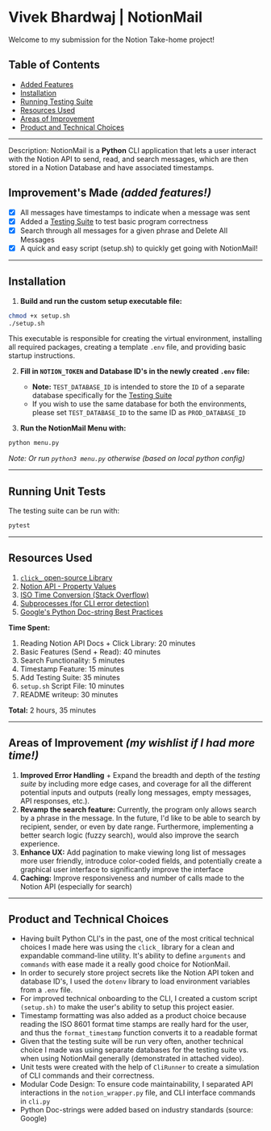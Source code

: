 # Vivek Bhardwaj | NotionMail

Welcome to my submission for the Notion Take-home project!

## **Table of Contents**

- [Added Features](#improvements-made-added-features)
- [Installation](#installation)
- [Running Testing Suite](#running-tests)
- [Resources Used](#resources-used)
- [Areas of Improvement](#areas-of-improvement-my-wishlist-if-i-had-more-time)
- [Product and Technical Choices](#product-and-technical-choices)

---

Description: NotionMail is a **Python** CLI application that lets a user interact with the Notion API to send, read, and search messages, which are then stored in a Notion Database and have associated timestamps. 

## **Improvement's Made** _(added features!)_

- [x] All messages have timestamps to indicate when a message was sent
- [x] Added a [Testing Suite](#running-tests) to test basic program correctness
- [x] Search through all messages for a given phrase and Delete All Messages
- [x] A quick and easy script (setup.sh) to quickly get going with NotionMail!

---

## **Installation**

1. **Build and run the custom setup executable file:**

```bash
chmod +x setup.sh
./setup.sh
```

This executable is responsible for creating the virtual environment, installing all required packages, creating a template `.env` file, and providing basic startup instructions.

2. **Fill in `NOTION_TOKEN` and Database ID's in the newly created `.env` file:**
   - **Note:** `TEST_DATABASE_ID` is intended to store the `ID` of a separate database specifically for the [Testing Suite](#running-tests)
   - If you wish to use the same database for both the environments, please set `TEST_DATABASE_ID` to the same ID as `PROD_DATABASE_ID`

3. **Run the NotionMail Menu with:**
```bash
python menu.py
```
*Note: Or run `python3 menu.py` otherwise (based on local python config)*

---

## **Running Unit Tests**

The testing suite can be run with:

```bash
pytest
```

---

## **Resources Used**

1. [`click_` open-source Library](https://click.palletsprojects.com/en/8.1.x/)
2. [Notion API - Property Values](https://developers.notion.com/reference/property-value-object#title-property-values)
3. [ISO Time Conversion (Stack Overflow)](https://stackoverflow.com/questions/969285/how-do-i-translate-an-iso-8601-datetime-string-into-a-python-datetime-object)
4. [Subprocesses (for CLI error detection)](https://www.geeksforgeeks.org/python-subprocess-module/)
5. [Google's Python Doc-string Best Practices](https://google.github.io/styleguide/pyguide.html#38-comments-and-docstrings)

**Time Spent:**

1. Reading Notion API Docs + Click Library: 20 minutes
2. Basic Features (Send + Read): 40 minutes
3. Search Functionality: 5 minutes
4. Timestamp Feature: 15 minutes
4. Add Testing Suite: 35 minutes
5. `setup.sh` Script File: 10 minutes
6. README writeup: 30 minutes

**Total:** 2 hours, 35 minutes

---

## **Areas of Improvement** _(my wishlist if I had more time!)_

1. **Improved Error Handling** + Expand the breadth and depth of the _testing suite_ by including more edge cases, and coverage for all the different potential inputs and outputs (really long messages, empty messages, API responses, etc.).
2. **Revamp the search feature:** Currently, the program only allows search by a phrase in the message. In the future, I'd like to be able to search by recipient, sender, or even by date range. Furthermore, implementing a better search logic (fuzzy search), would also improve the search experience.
3. **Enhance UX:** Add pagination to make viewing long list of messages more user friendly, introduce color-coded fields, and potentially create a graphical user interface to significantly improve the interface
4. **Caching:** Improve responsiveness and number of calls made to the Notion API (especially for search)

---

## **Product and Technical Choices**
- Having built Python CLI's in the past, one of the most critical technical choices I made here was using the `click_` library for a clean and expandable command-line utility. It's ability to define `arguments` and `commands` with ease made it a really good choice for NotionMail.
- In order to securely store project secrets like the Notion API token and database ID's, I used the `dotenv` library to load environment variables from a `.env` file.
- For improved technical onboarding to the CLI, I created a custom script `(setup.sh)` to make the user's ability to setup this project easier.
- Timestamp formatting was also added as a product choice because reading the ISO 8601 format time stamps are really hard for the user, and thus the `format_timestamp` function converts it to a readable format
- Given that the testing suite will be run very often, another technical choice I made was using separate databases for the testing suite vs. when using NotionMail generally (demonstrated in attached video).
- Unit tests were created with the help of `CliRunner` to create a simulation of CLI commands and their correctness.
- Modular Code Design: To ensure code maintainability, I separated API interactions in the `notion_wrapper.py` file, and CLI interface commands in `cli.py`
- Python Doc-strings were added based on industry standards (source: Google)
